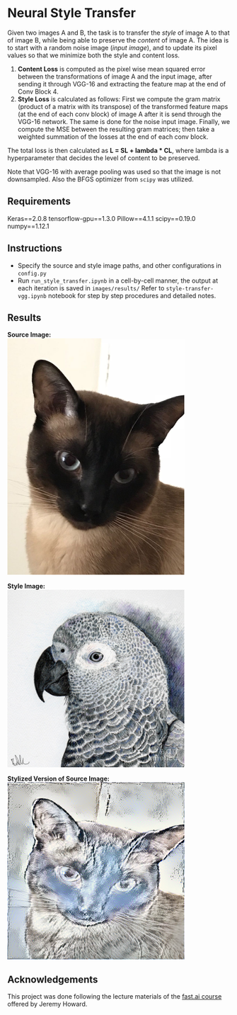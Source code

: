 # Neural Style Transfer
Given two images A and B, the task is to transfer the *style* of image A to that of image B, while being able to preserve the *content* of image A. 
The idea is to start with a random noise image (*input image*), and to update its pixel values so that we minimize both the style and content loss. 
1. **Content Loss** is computed as the pixel wise mean squared error between the transformations of image A and the input image, after sending it through VGG-16 and extracting the feature map at the end of Conv Block 4.
2. **Style Loss** is calculated as follows: First we compute the gram matrix (product of a matrix with its transpose) of the transformed feature maps (at the end of each conv block) of image A after it is send through the VGG-16 network. The same is done for the noise input image. Finally, we compute the MSE between the resulting gram matrices; then take a weighted summation of the losses at the end of each conv block. 

The total loss is then calculated as **L = SL + lambda * CL**, where lambda is a hyperparameter that decides the level of content to be preserved.  

Note that VGG-16 with average pooling was used so that the image is not downsampled. Also the BFGS optimizer from `scipy` was utilized.   

## Requirements
Keras==2.0.8
tensorflow-gpu==1.3.0
Pillow==4.1.1
scipy==0.19.0
numpy==1.12.1

## Instructions
- Specify the source and style image paths, and other configurations in `config.py`
- Run `run_style_transfer.ipynb` in a cell-by-cell manner, the output at each iteration is saved in `images/results/`
Refer to `style-transfer-vgg.ipynb` notebook for step by step procedures and detailed notes.

## Results
**Source Image:**
<br>
<img src="images/originals/mili.jpg" width="400"/>
<br>

**Style Image:**
<br>
<img src="images/styles/style_5.jpg" width="400"/>
<br>

**Stylized Version of Source Image:**
<br>
<img src="images/results/res_at_iteration_9.png" width="400"/>
<br>


## Acknowledgements
This project was done following the lecture materials of the [fast.ai course](http://course.fast.ai/lessons/lesson8.html) offered by Jeremy Howard.
